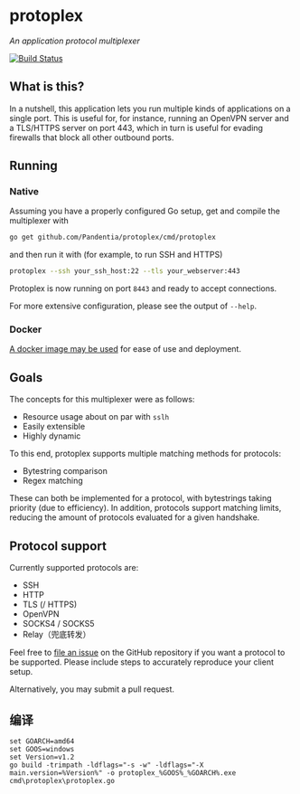 # protoplex

*An application protocol multiplexer*

[![Build Status](https://cloud.drone.io/api/badges/Pandentia/protoplex/status.svg?ref=refs/heads/mistress)](https://cloud.drone.io/Pandentia/protoplex)

## What is this?

In a nutshell, this application lets you run multiple kinds of applications
on a single port. This is useful for, for instance, running an OpenVPN server
and a TLS/HTTPS server on port 443, which in turn is useful for evading
firewalls that block all other outbound ports.

## Running

### Native

Assuming you have a properly configured Go setup, get and compile the multiplexer with

```bash
go get github.com/Pandentia/protoplex/cmd/protoplex
```

and then run it with (for example, to run SSH and HTTPS)

```bash
protoplex --ssh your_ssh_host:22 --tls your_webserver:443
```

Protoplex is now running on port `8443` and ready to accept connections.

For more extensive configuration, please see the output of `--help`.

### Docker

[A docker image may be used](https://hub.docker.com/r/pandentia/protoplex)
for ease of use and deployment.

## Goals

The concepts for this multiplexer were as follows:

- Resource usage about on par with `sslh`
- Easily extensible
- Highly dynamic

To this end, protoplex supports multiple matching methods for protocols:

- Bytestring comparison
- Regex matching

These can both be implemented for a protocol, with bytestrings taking
priority (due to efficiency). In addition, protocols support matching limits,
reducing the amount of protocols evaluated for a given handshake.

## Protocol support

Currently supported protocols are:

- SSH
- HTTP
- TLS (/ HTTPS)
- OpenVPN
- SOCKS4 / SOCKS5
- Relay（兜底转发）

Feel free to [file an issue](https://github.com/Pandentia/protoplex/issues/new)
on the GitHub repository if you want a protocol to be supported. Please include
steps to accurately reproduce your client setup.

Alternatively, you may submit a pull request.

## 编译
```
set GOARCH=amd64
set GOOS=windows
set Version=v1.2
go build -trimpath -ldflags="-s -w" -ldflags="-X main.version=%Version%" -o protoplex_%GOOS%_%GOARCH%.exe cmd\protoplex\protoplex.go
```